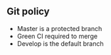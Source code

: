 ## Git policy

 - Master is a protected branch
 - Green CI required to merge
 - Develop is the default branch
